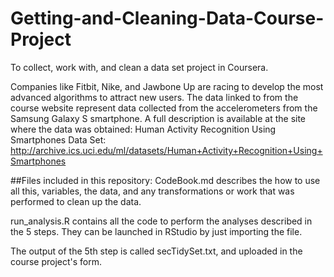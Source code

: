 # Getting-and-Cleaning-Data-Course-Project
To collect, work with, and clean a data set project in Coursera.

Companies like Fitbit, Nike, and Jawbone Up are racing to develop the most advanced algorithms to attract new users. The data linked to from the course website represent data collected from the accelerometers from the Samsung Galaxy S smartphone. A full description is available at the site where the data was obtained:
Human Activity Recognition Using Smartphones Data Set: http://archive.ics.uci.edu/ml/datasets/Human+Activity+Recognition+Using+Smartphones

##Files included in this repository:
CodeBook.md describes the how to use all this, variables, the data, and any transformations or work that was performed to clean up the data.

run_analysis.R contains all the code to perform the analyses described in the 5 steps. They can be launched in RStudio by just importing the file.

The output of the 5th step is called secTidySet.txt, and uploaded in the course project's form.
